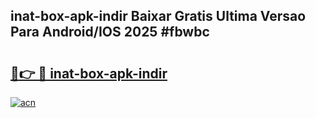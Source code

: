 ## inat-box-apk-indir Baixar Gratis Ultima Versao Para Android/IOS 2025 #fbwbc

# <h2><a href="https://ainizakaria.my?title=inat-box-apk-indir&ref=20M">🔗👉 🔴 inat-box-apk-indir</a></h2>

[![acn](https://github.com/user-attachments/assets/0f9c940e-d8b0-45ae-aac7-cd30a18b3e1c)](https://ainizakaria.my?title=inat-box-apk-indir&ref=20M)

